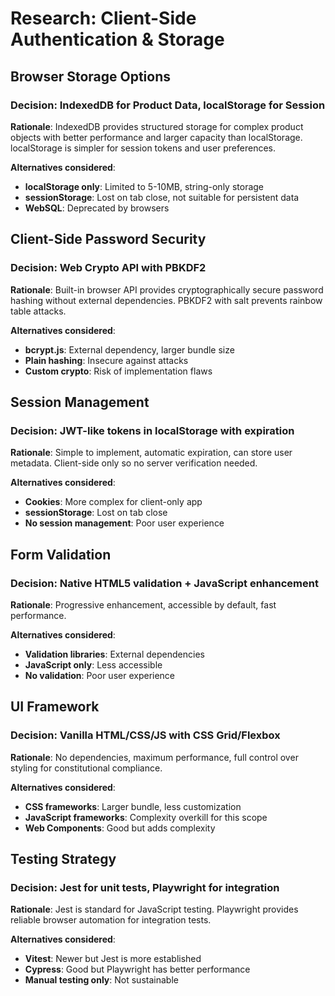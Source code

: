 # Research: Client-Side Authentication & Storage

## Browser Storage Options

### Decision: IndexedDB for Product Data, localStorage for Session
**Rationale**: IndexedDB provides structured storage for complex product objects with better performance and larger capacity than localStorage. localStorage is simpler for session tokens and user preferences.

**Alternatives considered**:
- **localStorage only**: Limited to 5-10MB, string-only storage
- **sessionStorage**: Lost on tab close, not suitable for persistent data
- **WebSQL**: Deprecated by browsers

## Client-Side Password Security

### Decision: Web Crypto API with PBKDF2
**Rationale**: Built-in browser API provides cryptographically secure password hashing without external dependencies. PBKDF2 with salt prevents rainbow table attacks.

**Alternatives considered**:
- **bcrypt.js**: External dependency, larger bundle size
- **Plain hashing**: Insecure against attacks
- **Custom crypto**: Risk of implementation flaws

## Session Management

### Decision: JWT-like tokens in localStorage with expiration
**Rationale**: Simple to implement, automatic expiration, can store user metadata. Client-side only so no server verification needed.

**Alternatives considered**:
- **Cookies**: More complex for client-only app
- **sessionStorage**: Lost on tab close
- **No session management**: Poor user experience

## Form Validation

### Decision: Native HTML5 validation + JavaScript enhancement
**Rationale**: Progressive enhancement, accessible by default, fast performance.

**Alternatives considered**:
- **Validation libraries**: External dependencies
- **JavaScript only**: Less accessible
- **No validation**: Poor user experience

## UI Framework

### Decision: Vanilla HTML/CSS/JS with CSS Grid/Flexbox
**Rationale**: No dependencies, maximum performance, full control over styling for constitutional compliance.

**Alternatives considered**:
- **CSS frameworks**: Larger bundle, less customization
- **JavaScript frameworks**: Complexity overkill for this scope
- **Web Components**: Good but adds complexity

## Testing Strategy

### Decision: Jest for unit tests, Playwright for integration
**Rationale**: Jest is standard for JavaScript testing. Playwright provides reliable browser automation for integration tests.

**Alternatives considered**:
- **Vitest**: Newer but Jest is more established
- **Cypress**: Good but Playwright has better performance
- **Manual testing only**: Not sustainable